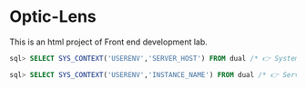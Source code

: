 # Optic-Lens
This is an html project of Front end development lab.

```sql
sql> SELECT SYS_CONTEXT('USERENV','SERVER_HOST') FROM dual /* 👉 System Name */;
```
```sql
sql> SELECT SYS_CONTEXT('USERENV','INSTANCE_NAME') FROM dual /* 👉 Service Name */;
```
